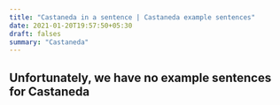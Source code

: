 ```yaml
---
title: "Castaneda in a sentence | Castaneda example sentences"
date: 2021-01-20T19:57:50+05:30
draft: falses
summary: "Castaneda"
---
```

## Unfortunately, we have no example sentences for Castaneda                 
